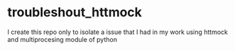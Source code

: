 # troubleshout_httmock

I create this repo only to isolate a issue that I had in my work using httmock and multiprocesing module of python
